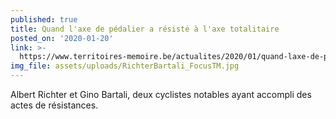```yaml
---
published: true
title: Quand l'axe de pédalier a résisté à l'axe totalitaire
posted_on: '2020-01-20'
link: >-
  https://www.territoires-memoire.be/actualites/2020/01/quand-laxe-de-pedalier-a-resiste-a-laxe-totalitaire/
img_file: assets/uploads/RichterBartali_FocusTM.jpg
---
```

Albert Richter et Gino Bartali, deux cyclistes notables ayant accompli des actes de résistances.
